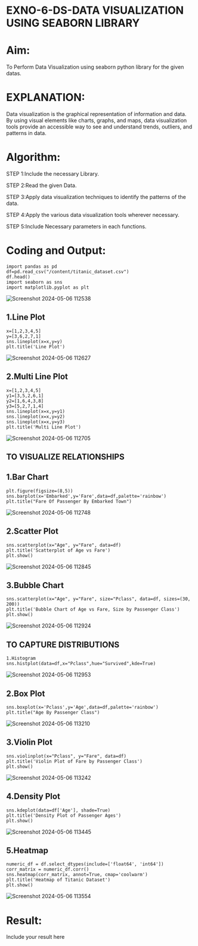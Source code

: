 # EXNO-6-DS-DATA VISUALIZATION USING SEABORN LIBRARY

# Aim:
  To Perform Data Visualization using seaborn python library for the given datas.

# EXPLANATION:
Data visualization is the graphical representation of information and data. By using visual elements like charts, graphs, and maps, data visualization tools provide an accessible way to see and understand trends, outliers, and patterns in data.

# Algorithm:
STEP 1:Include the necessary Library.

STEP 2:Read the given Data.

STEP 3:Apply data visualization techniques to identify the patterns of the data.

STEP 4:Apply the various data visualization tools wherever necessary.

STEP 5:Include Necessary parameters in each functions.

# Coding and Output:
 ```
import pandas as pd
df=pd.read_csv("/content/titanic_dataset.csv")
df.head()
import seaborn as sns
import matplotlib.pyplot as plt
```
![Screenshot 2024-05-06 112538](https://github.com/23013743/EXNO-6-DS/assets/161271714/a4475a72-1d46-4d49-aacf-b8ba0cfa0ba7)


## 1.Line Plot
```
x=[1,2,3,4,5]
y=[3,6,2,7,1]
sns.lineplot(x=x,y=y)
plt.title('Line Plot')
```

![Screenshot 2024-05-06 112627](https://github.com/23013743/EXNO-6-DS/assets/161271714/25594849-322f-4331-bff3-6847349f70e5)


## 2.Multi Line Plot
```
x=[1,2,3,4,5]
y1=[3,5,2,6,1]
y2=[1,6,4,3,8]
y3=[5,2,7,1,4]
sns.lineplot(x=x,y=y1)
sns.lineplot(x=x,y=y2)
sns.lineplot(x=x,y=y3)
plt.title('Multi Line Plot')
```
![Screenshot 2024-05-06 112705](https://github.com/23013743/EXNO-6-DS/assets/161271714/4e55f654-9bfe-45e6-b4b1-f745d4b13461)


## TO VISUALIZE RELATIONSHIPS

## 1.Bar Chart
```
plt.figure(figsize=(8,5))
sns.barplot(x='Embarked',y='Fare',data=df,palette='rainbow')
plt.title("Fare Of Passenger By Embarked Town")
```
![Screenshot 2024-05-06 112748](https://github.com/23013743/EXNO-6-DS/assets/161271714/6153a7da-c9dc-4d33-9e44-235da7a4c346)


## 2.Scatter Plot
```
sns.scatterplot(x="Age", y="Fare", data=df)
plt.title('Scatterplot of Age vs Fare')
plt.show()
```
![Screenshot 2024-05-06 112845](https://github.com/23013743/EXNO-6-DS/assets/161271714/8baa88f2-16b0-417e-ae9a-208ae99b99e9)


## 3.Bubble Chart
```
sns.scatterplot(x="Age", y="Fare", size="Pclass", data=df, sizes=(30, 200))
plt.title('Bubble Chart of Age vs Fare, Size by Passenger Class')
plt.show()
```

![Screenshot 2024-05-06 112924](https://github.com/23013743/EXNO-6-DS/assets/161271714/49b815bb-30a9-4807-b419-45f339802a58)


## TO CAPTURE DISTRIBUTIONS
```
1.Histogram
sns.histplot(data=df,x="Pclass",hue="Survived",kde=True)
```
![Screenshot 2024-05-06 112953](https://github.com/23013743/EXNO-6-DS/assets/161271714/dbe8221c-0580-463f-9488-3928e6e798b9)


## 2.Box Plot
```
sns.boxplot(x='Pclass',y='Age',data=df,palette='rainbow')
plt.title("Age By Passenger Class")
```
![Screenshot 2024-05-06 113210](https://github.com/23013743/EXNO-6-DS/assets/161271714/c3a2f069-9752-4b50-a41f-09b19ce0db87)

## 3.Violin Plot
```
sns.violinplot(x="Pclass", y="Fare", data=df)
plt.title('Violin Plot of Fare by Passenger Class')
plt.show()
```
![Screenshot 2024-05-06 113242](https://github.com/23013743/EXNO-6-DS/assets/161271714/b4879da5-5c39-472d-bf5c-3686ff26da27)


## 4.Density Plot
```
sns.kdeplot(data=df['Age'], shade=True)
plt.title('Density Plot of Passenger Ages')
plt.show()
```
![Screenshot 2024-05-06 113445](https://github.com/23013743/EXNO-6-DS/assets/161271714/46c1d0a4-b1df-4494-96f7-72d229c0c763)

## 5.Heatmap
```
numeric_df = df.select_dtypes(include=['float64', 'int64'])
corr_matrix = numeric_df.corr()
sns.heatmap(corr_matrix, annot=True, cmap='coolwarm')
plt.title('Heatmap of Titanic Dataset')
plt.show()
```
![Screenshot 2024-05-06 113554](https://github.com/23013743/EXNO-6-DS/assets/161271714/e2e7beb4-f549-49ad-b105-93cf6393c15f)



# Result:
 Include your result here
